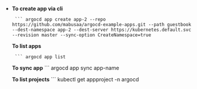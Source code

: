 - **To create app via cli**
  
       ``` argocd app create app-2 --repo https://github.com/mabusaa/argocd-example-apps.git --path guestbook --dest-namespace app-2 --dest-server https://kubernetes.default.svc --revision master --sync-option CreateNamespace=true
  

  **To list apps**
  
       ``` argocd app list
  

  **To sync app**
       ``` argocd app sync app-name


  **To list projects**
      ``` kubectl get appproject -n argocd
